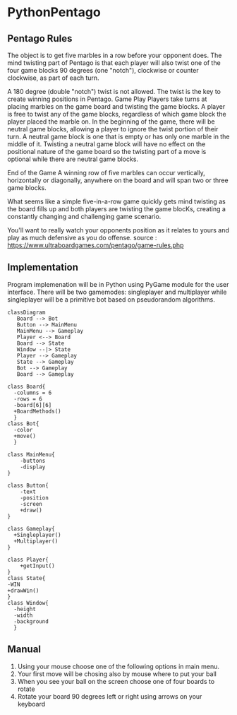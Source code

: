 # PythonPentago

## Pentago Rules
The object is to get five marbles in a row before your opponent does. The mind twisting part of Pentago is that each player will also twist one of the four game blocks 90 degrees (one "notch"), clockwise or counter clockwise, as part of each turn.

A 180 degree (double "notch") twist is not allowed. The twist is the key to create winning positions in Pentago.
Game Play
Players take turns at placing marbles on the game board and twisting the game blocks. A player is free to twist any of the game blocks, regardless of which game block the player placed the marble on.
In the beginning of the game, there will be neutral game blocks, allowing a player to ignore the twist portion of their turn. A neutral game block is one that is empty or has only one marble in the middle of it.
Twisting a neutral game block will have no effect on the positional nature of the game board so the twisting part of a move is optional while there are neutral game blocks.

End of the Game
A winning row of five marbles can occur vertically, horizontally or diagonally, anywhere on the board and will span two or three game blocks.

What seems like a simple five-in-a-row game quickly gets mind twisting as the board fills up and both players are twisting the game blocKs, creating a constantly changing and challenging game scenario.

You'll want to really watch your opponents position as it relates to yours and play as much defensive as you do offense.
source : https://www.ultraboardgames.com/pentago/game-rules.php

## Implementation
Program implemenation will be in Python using PyGame module for the user interface. There will be two gamemodes: singleplayer and multiplayer while singleplayer will be a primitive bot based on pseudorandom algorithms.

```mermaid
classDiagram
   Board --> Bot
   Button --> MainMenu
   MainMenu --> Gameplay
   Player <--> Board
   Board --> State
   Window --|> State
   Player --> Gameplay
   State --> Gameplay
   Bot --> Gameplay
   Board --> Gameplay
    
class Board{
  -columns = 6
  -rows = 6
  -board[6][6]
  +BoardMethods()
  }
class Bot{
  -color
  +move()
  }
  
class MainMenu{
    -buttons
    -display
}

class Button{
    -text
    -position
    -screen
    +draw()
}

class Gameplay{
  +Singleplayer()
  +Multiplayer()
}

class Player{
    +getInput()
}
class State{
-WIN
+drawWin()
}
class Window{
  -height
  -width
  -background
  }
```
## Manual 
  1. Using your mouse choose one of the following options in main menu. 
  2. Your first move will be chosing also by mouse where to put your ball
  3. When you see your ball on the screen choose one of four boards to rotate
  4. Rotate your board 90 degrees left or right using arrows on your keyboard